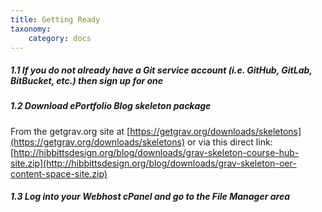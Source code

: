 ```yaml
---
title: Getting Ready
taxonomy:
    category: docs
---
```


##### 1.1 If you do not already have a Git service account (i.e. GitHub, GitLab, BitBucket, etc.) then sign up for one

##### 1.2 Download ePortfolio Blog skeleton package

From the getgrav.org site at [https://getgrav.org/downloads/skeletons](https://getgrav.org/downloads/skeletons) or via this direct link: [http://hibbittsdesign.org/blog/downloads/grav-skeleton-course-hub-site.zip](http://hibbittsdesign.org/blog/downloads/grav-skeleton-oer-content-space-site.zip)

##### 1.3 Log into your Webhost cPanel and go to the File Manager area
